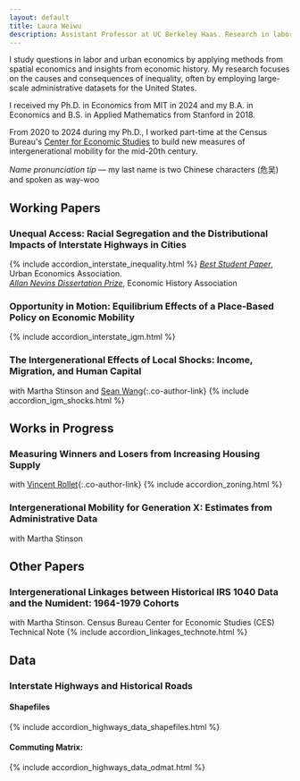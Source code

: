 ```yaml
---
layout: default
title: Laura Weiwu
description: Assistant Professor at UC Berkeley Haas. Research in labor & urban economics, inequality, intergenerational mobility, housing, and infrastructure.
---
```

I study questions in labor and urban economics by applying methods from spatial economics and insights from economic history. My research focuses on the causes and consequences of inequality, often by employing large-scale administrative datasets for the United States. 

I received my Ph.D. in Economics from MIT in 2024 and my B.A. in Economics and B.S. in Applied Mathematics from Stanford in 2018. 

From 2020 to 2024 during my Ph.D., I worked part-time at the Census Bureau's [Center for Economic Studies](https://www.census.gov/programs-surveys/ces.html) to build new measures of intergenerational mobility for the mid-20th century.


_Name pronunciation tip_ — my last name is two Chinese characters (危吴) and spoken as way-woo
<br>
## Working Papers
### Unequal Access: Racial Segregation and the Distributional Impacts of Interstate Highways in Cities
{% include accordion_interstate_inequality.html %}
_[Best Student Paper](https://urbaneconomics.org/meetings/awards.html#:~:text=17th%20North%20American%20Meeting%20of,of%20Interstate%20Highways%20in%20Cities%22.)_, Urban Economics Association. <br>
_[Allan Nevins Dissertation Prize](https://eh.net/nevins-prize/)_, Economic History Association

### Opportunity in Motion: Equilibrium Effects of a Place-Based Policy on Economic Mobility
{% include accordion_interstate_igm.html %}

### The Intergenerational Effects of Local Shocks: Income, Migration, and Human Capital
with Martha Stinson and [Sean Wang](https://www.seanwang.page/research){:.co-author-link}
{% include accordion_igm_shocks.html %}

## Works in Progress
### Measuring Winners and Losers from Increasing Housing Supply
with [Vincent Rollet](https://sites.google.com/site/vjrollet/home){:.co-author-link}
{% include accordion_zoning.html %}

### Intergenerational Mobility for Generation X: Estimates from Administrative Data
with Martha Stinson

## Other Papers
### Intergenerational Linkages between Historical IRS 1040 Data and the Numident: 1964-1979 Cohorts
with Martha Stinson. Census Bureau Center for Economic Studies (CES) Technical Note
{% include accordion_linkages_technote.html %}

## Data
### <a id="highways-data"></a>Interstate Highways and Historical Roads

#### Shapefiles
{% include accordion_highways_data_shapefiles.html %}

<div class="accordion-heading">
  <h4>Commuting Matrix:</h4>
  {% include accordion_highways_data_odmat.html %}
</div>

